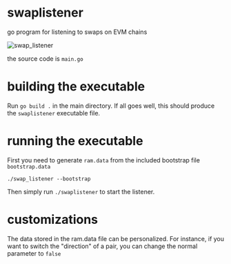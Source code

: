 # swaplistener
go program for listening to swaps on EVM chains

![swap_listener](https://user-images.githubusercontent.com/107820179/174509833-d50f1680-9181-4169-b37a-08d3578e0a03.png)

the source code is `main.go`

# building the executable
Run `go build .` in the main directory. 
If all goes well, this should produce the `swaplistener` executable file.

# running the executable
First you need to generate `ram.data` from the included bootstrap file `bootstrap.data`

`./swap_listener --bootstrap`

Then simply run `./swaplistener` to start the listener. 

# customizations

The data stored in the ram.data file can be personalized. For instance, if you want to switch the "direction" of a pair, you can change the normal parameter to `false`
